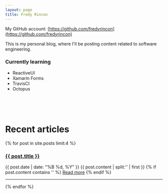 ```yaml
---
layout: page
title: Fredy Rincon
---
```


My GitHub account:
[https://github.com/fredyrincon](https://github.com/fredyrincon)

This is my personal blog, where I'll be posting content related to software engineering.

### Currently learning

- ReactiveUI
- Xamarin Forms
- TravisCI
- Octopus

<br>
<br>
<br>

# Recent articles


{% for post in site.posts limit:4 %}
   <div class="post-preview">
   <h3><a href="{{ post.url | prepend: site.baseurl }}">{{ post.title }}</a></h3>
   <span class="post-date">{{ post.date | date: "%B %d, %Y" }}</span>
   {{ post.content | split:'<!--break-->' | first }}
   {% if post.content contains '<!--break-->' %}
      <a href="{{ post.url }}">Read more</a>
   {% endif %}
   </div>
   <hr>
{% endfor %}